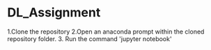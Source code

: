 # DL_Assignment

1.Clone the repository
2.Open an anaconda prompt within the cloned repository folder.
3. Run the command 'jupyter notebook'
